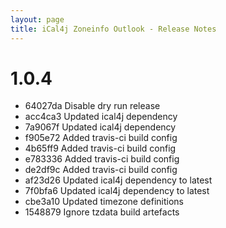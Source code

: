 ```yaml
---
layout: page
title: iCal4j Zoneinfo Outlook - Release Notes
---
```


# 1.0.4

* 64027da Disable dry run release
* acc4ca3 Updated ical4j dependency
* 7a9067f Updated ical4j dependency
* f905e72 Added travis-ci build config
* 4b65ff9 Added travis-ci build config
* e783336 Added travis-ci build config
* de2df9c Added travis-ci build config
* af23d26 Updated ical4j dependency to latest
* 7f0bfa6 Updated ical4j dependency to latest
* cbe3a10 Updated timezone definitions
* 1548879 Ignore tzdata build artefacts

